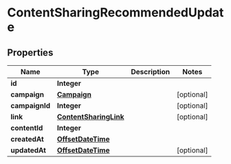 # ContentSharingRecommendedUpdate

## Properties
Name | Type | Description | Notes
------------ | ------------- | ------------- | -------------
**id** | **Integer** |  | 
**campaign** | [**Campaign**](Campaign.md) |  |  [optional]
**campaignId** | **Integer** |  |  [optional]
**link** | [**ContentSharingLink**](ContentSharingLink.md) |  |  [optional]
**contentId** | **Integer** |  | 
**createdAt** | [**OffsetDateTime**](OffsetDateTime.md) |  | 
**updatedAt** | [**OffsetDateTime**](OffsetDateTime.md) |  |  [optional]
